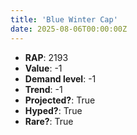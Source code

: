 ```yaml
---
title: 'Blue Winter Cap'
date: 2025-08-06T00:00:00Z
---
```

- **RAP**: 2193
- **Value**: -1
- **Demand level**: -1
- **Trend**: -1
- **Projected?**: True
- **Hyped?**: True
- **Rare?**: True
